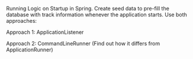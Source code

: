 Running Logic on Startup in Spring. Create seed data to pre-fill the database with track
information whenever the application starts. Use both approaches:

Approach 1: ApplicationListener<ContextRefreshedEvent>

Approach 2: CommandLineRunner (Find out how it differs from ApplicationRunner)
